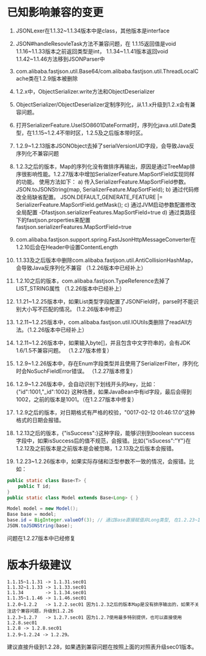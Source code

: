 # 已知影响兼容的变更
1. JSONLexer在1.1.32~1.1.34版本中是class，其他版本是interface
2. JSON#handleResovleTask方法不兼容问题，在
	1.1.15返回值是void
	1.1.16~1.1.33版本之前返回类型是int，
	1.1.34~1.1.41版本返回void
	1.1.42~1.1.46方法移到JSONParser中
3. com.alibaba.fastjson.util.Base64/com.alibaba.fastjson.util.ThreadLocalCache类在1.2.9版本被删除
4. 1.2.x中，ObjectSerializer.write方法和ObjectDeserializer
5. ObjectSerializer/ObjectDeserializer定制序列化，从1.1.x升级到1.2.x会有兼容问题。
6. 打开SerializerFeature.UseISO8601DateFormat时，序列化java.util.Date类型，在1.1.15~1.2.4不带时区，1.2.5及之后版本带时区。
7. 1.2.9~1.2.13版本JSONObject去掉了serialVersionUID字段，会导致Java反序列化不兼容问题
8. 1.2.3之后的版本，Map的序列化没有做排序再输出，原因是通过TreeMap排序很影响性能。1.2.27版本中增加SerializerFeature.MapSortField实现同样的功能。
	使用方法如下：
	a) 传入SerializerFeature.MapSortField参数。
		JSON.toJSONString(map, SerializerFeature.MapSortField);
	b) 通过代码修改全局缺省配置。
		JSON.DEFAULT_GENERATE_FEATURE |= SerializerFeature.MapSortField.getMask();
	c) 通过JVM启动参数配置修改全局配置
		-Dfastjson.serializerFeatures.MapSortField=true
	d) 通过类路径下的fastjson.properties来配置
		fastjson.serializerFeatures.MapSortField=true

9. com.alibaba.fastjson.support.spring.FastJsonHttpMessageConverter在1.2.10后会在Header中设置ContentLength
10. 1.1.33及之后版本中删除com.alibaba.fastjson.util.AntiCollisionHashMap，会导致Java反序列化不兼容 （1.2.26版本中已经补上）
11. 1.2.10之后的版本，com.alibaba.fastjson.TypeReference去掉了LIST_STRING属性 （1.2.26版本中已经补上）
12. 1.1.21~1.2.25版本中，如果List类型字段配置了JSONField时，parse时不能识别大小写不匹配的情况。 (1.2.26版本中修正)
13. 1.2.11~1.2.25版本中，com.alibaba.fastjson.util.IOUtils类删除了readAll方法。（1.2.26版本中已经补上）
14. 1.2.11~1.2.26版本中，如果输入byte[]，并且包含中文字符串的，会有JDK 1.6/1.5不兼容问题。 （1.2.27版本修复）
15. 1.2.9~1.2.26版本中，存在Enum字段类型并且使用了SerializerFilter，序列化时会NoSuchFieldError错误。 （1.2.27版本修复）
16. 1.2.9~1.2.26版本中，会自动识别下划线开头的key，比如：{"id":1001,"_id":1002} 这种场景，如果JavaBean中有id字段，最后会得到1002，之前的版本是1001。（在1.2.27版本中修复）
17. 1.2.9之后的版本，对日期格式有严格的校验，"0017-02-12 01:46:17.0"这种格式的日期会报错。
18. 1.2.13之后的版本，{"isSuccess":}这种字段，能够识别到boolean success字段中，如果isSuccess后的值不规范，会报错。比如{"isSucess":"Y"}在1.2.12及之前版本是之前版本是会被忽略，1.2.13及之后版本会报错。
19. 1.2.23~1.2.26版本中，如果实际存储和泛型参数不一致的情况，会报错。比如：
```java
public static class Base<T> {
    public T id;
}
public static class Model extends Base<Long> { }

Model model = new Model();
Base base = model;
base.id = BigInteger.valueOf(3); // 通过Base直接赋值非Long类型, 在1.2.23~1.2.26版本中toJSONString会报错
JSON.toJSONString(base);
```

问题在1.2.27版本中已经修复

# 版本升级建议
```
1.1.15~1.1.31 -> 1.1.31.sec01
1.1.32~1.1.33 -> 1.1.33.sec01 
1.1.34        -> 1.1.34.sec01
1.1.35~1.1.46 -> 1.1.46.sec01
1.2.0~1.2.2   -> 1.2.2.sec01 因为1.2.3之后的版本Map是没有排序输出的，如果不关注这个兼容问题，升级到1.2.26
1.2.3~1.2.7   -> 1.2.7.sec01 因为1.2.7使用最多特别提供，也可以直接使用1.2.8.sec01
1.2.8 -> 1.2.8.sec01
1.2.9~1.2.24 -> 1.2.29。
```
建议直接升级到1.2.28，如果遇到兼容问题在按照上面的对照表升级sec01版本。